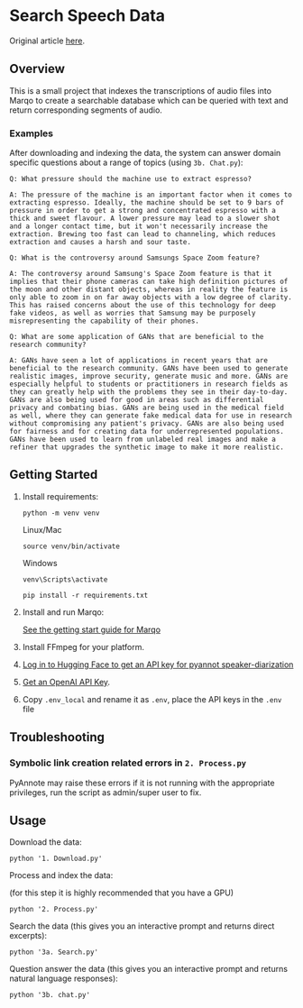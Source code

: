 # Search Speech Data

Original article [here](https://www.marqo.ai/blog/speech-processing).

## Overview

This is a small project that indexes the transcriptions of audio files into Marqo to create a searchable database which can be queried with text and return corresponding segments of audio.

### Examples
After downloading and indexing the data, the system can answer domain specific questions about a range of topics (using `3b. Chat.py`):

```
Q: What pressure should the machine use to extract espresso?

A: The pressure of the machine is an important factor when it comes to extracting espresso. Ideally, the machine should be set to 9 bars of pressure in order to get a strong and concentrated espresso with a thick and sweet flavour. A lower pressure may lead to a slower shot and a longer contact time, but it won't necessarily increase the extraction. Brewing too fast can lead to channeling, which reduces extraction and causes a harsh and sour taste.
```

```
Q: What is the controversy around Samsungs Space Zoom feature?

A: The controversy around Samsung's Space Zoom feature is that it implies that their phone cameras can take high definition pictures of the moon and other distant objects, whereas in reality the feature is only able to zoom in on far away objects with a low degree of clarity. This has raised concerns about the use of this technology for deep fake videos, as well as worries that Samsung may be purposely misrepresenting the capability of their phones.
```

```
Q: What are some application of GANs that are beneficial to the research community?

A: GANs have seen a lot of applications in recent years that are beneficial to the research community. GANs have been used to generate realistic images, improve security, generate music and more. GANs are especially helpful to students or practitioners in research fields as they can greatly help with the problems they see in their day-to-day. GANs are also being used for good in areas such as differential privacy and combating bias. GANs are being used in the medical field as well, where they can generate fake medical data for use in research without compromising any patient's privacy. GANs are also being used for fairness and for creating data for underrepresented populations. GANs have been used to learn from unlabeled real images and make a refiner that upgrades the synthetic image to make it more realistic.
```


## Getting Started

1. Install requirements:

    ```
    python -m venv venv
    ```

    Linux/Mac
    ```
    source venv/bin/activate
    ```
    Windows
    ```
    venv\Scripts\activate
    ```

    ```
    pip install -r requirements.txt
    ```

2. Install and run Marqo:

    [See the getting start guide for Marqo](https://github.com/marqo-ai/marqo#Getting-started)

3. Install FFmpeg for your platform.
4. [Log in to Hugging Face to get an API key for pyannot speaker-diarization](https://huggingface.co/pyannote/speaker-diarization)
5. [Get an OpenAI API Key](https://platform.openai.com/account/api-keys).
6. Copy `.env_local` and rename it as `.env`, place the API keys in the `.env` file

## Troubleshooting

### Symbolic link creation related errors in `2. Process.py`

PyAnnote may raise these errors if it is not running with the appropriate privileges, run the script as admin/super user to fix.

## Usage

Download the data:

```
python '1. Download.py'
```

Process and index the data:

(for this step it is highly recommended that you have a GPU)

```
python '2. Process.py'
```

Search the data (this gives you an interactive prompt and returns direct excerpts):

```
python '3a. Search.py'
```

Question answer the data (this gives you an interactive prompt and returns natural language responses):

```
python '3b. chat.py'
```
